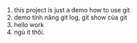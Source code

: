 1. this project is just a demo how to use git
2. demo tính năng git log, git show của git
3. hello work
4. ngủ ít thôi.